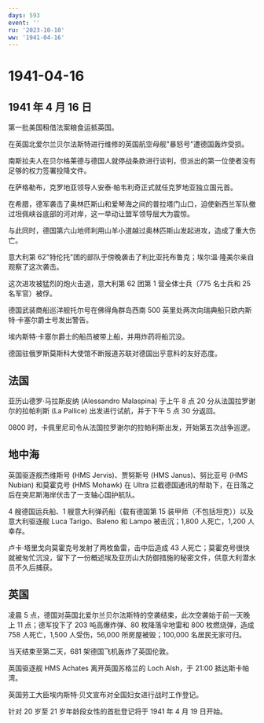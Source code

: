 ```yaml
---
days: 593
event: ''
ru: '2023-10-10'
ww: '1941-04-16'
---
```


# 1941-04-16

## 1941 年 4 月 16 日

第一批美国租借法案粮食运抵英国。

在英国北爱尔兰贝尔法斯特进行维修的英国航空母舰"暴怒号"遭德国轰炸受损。

南斯拉夫人在贝尔格莱德与德国人就停战条款进行谈判，但派出的第一位使者没有足够的权力签署投降文件。

在萨格勒布，克罗地亚领导人安泰·帕韦利奇正式就任克罗地亚独立国元首。

在希腊，德军袭击了奥林匹斯山和爱琴海之间的普拉塔门山口，迫使新西兰军队撤过坦佩峡谷底部的河对岸，这一举动让盟军领导层大为震惊。

与此同时，德国第六山地师利用山羊小道越过奥林匹斯山发起进攻，造成了重大伤亡。

意大利第
62"特伦托"团的部队于傍晚袭击了利比亚托布鲁克；埃尔温·隆美尔亲自观察了这次袭击。

这次进攻被猛烈的炮火击退，意大利第 62 团第 1 营全体士兵（775 名士兵和 25
名军官）被俘。

德国武装商船巡洋舰托尔号在佛得角群岛西南 500
英里处两次向瑞典船只欧内斯特·卡塞尔爵士号发出警告。

埃内斯特·卡塞尔爵士的船员被带上船，并用炸药将船沉没。

德国驻俄罗斯莫斯科大使馆不断报道苏联对德国出乎意料的友好态度。

## 法国

亚历山德罗·马拉斯皮纳 (Alessandro Malaspina) 于上午 8 点 20
分从法国拉罗谢尔的拉帕利斯 (La Pallice) 出发进行试航，并于下午 5 点 30
分返回。

0800 时，卡佩里尼司令从法国拉罗谢尔的拉帕利斯出发，开始第五次战争巡逻。

## 地中海

英国驱逐舰杰维斯号 (HMS Jervis)、贾努斯号 (HMS Janus)、努比亚号 (HMS
Nubian) 和莫霍克号 (HMS Mohawk) 在 Ultra
拦截德国通讯的帮助下，在日落之后在突尼斯海岸伏击了一支轴心国护航队。

4 艘德国运兵船、1 艘意大利弹药船（载有德国第 15
装甲师（不包括坦克））以及意大利驱逐舰 Luca Tarigo、Baleno 和 Lampo
被击沉；1,800 人死亡，1,200 人幸存。

卢卡·塔里戈向莫霍克号发射了两枚鱼雷，击中后造成 43
人死亡；莫霍克号很快就被匆忙沉没，留下了一份概述埃及亚历山大防御措施的秘密文件，供意大利潜水员不久后捕获。

## 英国

凌晨 5
点，德国对英国北爱尔兰贝尔法斯特的空袭结束，此次空袭始于前一天晚上 11
点；德军投下了 203 吨高爆炸弹、80 枚降落伞地雷和 800 枚燃烧弹，造成 758
人死亡，1,500 人受伤，56,000 所房屋被毁；100,000 名居民无家可归。

当天结束至第二天，681 架德国飞机轰炸了英国伦敦。

英国驱逐舰 HMS Achates 离开英国苏格兰的 Loch Alsh，于 21:00
抵达斯卡帕湾。

英国劳工大臣埃内斯特·贝文宣布对全国妇女进行战时工作登记。

针对 20 岁至 21 岁年龄段女性的首批登记将于 1941 年 4 月 19 日开始。